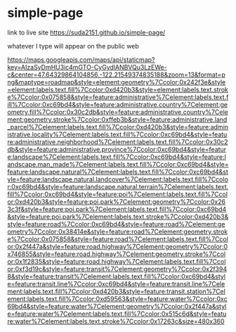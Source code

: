 # simple-page

link to live site https://suda2151.github.io/simple-page/

whatever I type will appear on the public web


https://maps.googleapis.com/maps/api/staticmap?key=AIzaSyDmHU3ic4mGTO-CyGydlANBVQu3LzEWe-c&center=47.64329864104856,-122.21549374835188&zoom=13&format=png&maptype=roadmap&style=element:geometry%7Ccolor:0x242f3e&style=element:labels.text.fill%7Ccolor:0xd420b3&style=element:labels.text.stroke%7Ccolor:0x075858&style=feature:administrative%7Celement:labels.text.fill%7Ccolor:0xc69bd4&style=feature:administrative.country%7Celement:geometry.fill%7Ccolor:0x30c2db&style=feature:administrative.country%7Celement:geometry.stroke%7Ccolor:0xffeb3b&style=feature:administrative.land_parcel%7Celement:labels.text.fill%7Ccolor:0xd420b3&style=feature:administrative.locality%7Celement:labels.text.fill%7Ccolor:0xc69bd4&style=feature:administrative.neighborhood%7Celement:labels.text.fill%7Ccolor:0x30c2db&style=feature:administrative.province%7Ccolor:0xc69bd4&style=feature:landscape%7Celement:labels.text.fill%7Ccolor:0xc69bd4&style=feature:landscape.man_made%7Celement:labels.text.fill%7Ccolor:0xc69bd4&style=feature:landscape.natural%7Celement:labels.text.fill%7Ccolor:0xc69bd4&style=feature:landscape.natural.landcover%7Celement:labels.text.fill%7Ccolor:0xc69bd4&style=feature:landscape.natural.terrain%7Celement:labels.text.fill%7Ccolor:0xc69bd4&style=feature:poi%7Celement:labels.text.fill%7Ccolor:0xd420b3&style=feature:poi.park%7Celement:geometry%7Ccolor:0x263c3f&style=feature:poi.park%7Celement:labels.text.fill%7Ccolor:0xc69bd4&style=feature:poi.park%7Celement:labels.text.stroke%7Ccolor:0xd420b3&style=feature:road%7Ccolor:0xc69bd4&style=feature:road%7Celement:geometry%7Ccolor:0x38414e&style=feature:road%7Celement:geometry.stroke%7Ccolor:0x075858&style=feature:road%7Celement:labels.text.fill%7Ccolor:0x2f447a&style=feature:road.highway%7Celement:geometry%7Ccolor:0x746855&style=feature:road.highway%7Celement:geometry.stroke%7Ccolor:0x1f2835&style=feature:road.highway%7Celement:labels.text.fill%7Ccolor:0xf3d19c&style=feature:transit%7Celement:geometry%7Ccolor:0x2f3948&style=feature:transit%7Celement:labels.text.fill%7Ccolor:0xc69bd4&style=feature:transit.line%7Ccolor:0xc69bd4&style=feature:transit.line%7Celement:labels.text.fill%7Ccolor:0xd420b3&style=feature:transit.station%7Celement:labels.text.fill%7Ccolor:0xd59563&style=feature:water%7Ccolor:0xc69bd4&style=feature:water%7Celement:geometry%7Ccolor:0x2f447a&style=feature:water%7Celement:labels.text.fill%7Ccolor:0x515c6d&style=feature:water%7Celement:labels.text.stroke%7Ccolor:0x17263c&size=480x360

